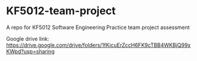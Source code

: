 # KF5012-team-project
A repo for KF5012 Software Engineering Practice team project assessment

Google drive link: https://drive.google.com/drive/folders/1fKicuErZccH6FK9cTBB4WKBjQ99xKWpd?usp=sharing
